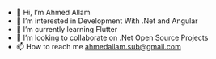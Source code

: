 - 👋 Hi, I’m Ahmed Allam
- 👀 I’m interested in Development With .Net and Angular 
- 🌱 I’m currently learning Flutter
- 💞️ I’m looking to collaborate on .Net Open Source Projects 
- 📫 How to reach me ahmedallam.sub@gmail.com

<!---
ahmedallam2995/ahmedallam2995 is a ✨ special ✨ repository because its `README.md` (this file) appears on your GitHub profile.
You can click the Preview link to take a look at your changes.
--->
